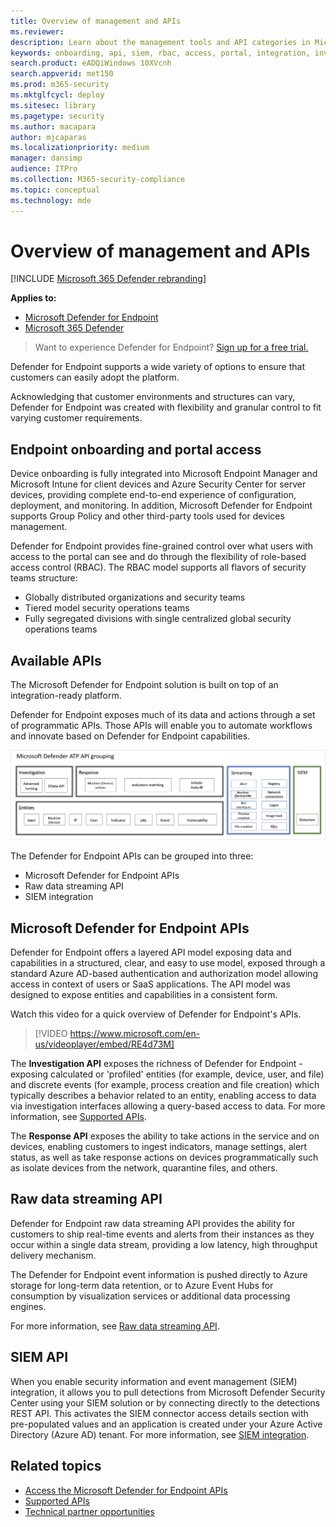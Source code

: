 ```yaml
---
title: Overview of management and APIs
ms.reviewer: 
description: Learn about the management tools and API categories in Microsoft Defender ATP
keywords: onboarding, api, siem, rbac, access, portal, integration, investigation, response, entities, entity, user context, application context, streaming
search.product: eADQiWindows 10XVcnh
search.appverid: met150
ms.prod: m365-security
ms.mktglfcycl: deploy
ms.sitesec: library
ms.pagetype: security
ms.author: macapara
author: mjcaparas
ms.localizationpriority: medium
manager: dansimp
audience: ITPro
ms.collection: M365-security-compliance
ms.topic: conceptual
ms.technology: mde
---
```


# Overview of management and APIs 

[!INCLUDE [Microsoft 365 Defender rebranding](../../includes/microsoft-defender.md)]

**Applies to:**
- [Microsoft Defender for Endpoint](https://go.microsoft.com/fwlink/?linkid=2154037)
- [Microsoft 365 Defender](https://go.microsoft.com/fwlink/?linkid=2118804)

> Want to experience Defender for Endpoint? [Sign up for a free trial.](https://www.microsoft.com/microsoft-365/windows/microsoft-defender-atp?ocid=docs-mgt-apis-abovefoldlink)


Defender for Endpoint supports a wide variety of options to ensure that customers can easily adopt the platform. 

Acknowledging that customer environments and structures can vary, Defender for Endpoint was created with flexibility and granular control to fit varying customer requirements. 

## Endpoint onboarding and portal access 

Device onboarding is fully integrated into Microsoft Endpoint Manager and Microsoft Intune for client devices and Azure Security Center for server devices, providing complete end-to-end experience of configuration, deployment, and monitoring. In addition, Microsoft Defender for Endpoint supports Group Policy and other third-party tools used for devices management.

Defender for Endpoint provides fine-grained control over what users with access to the portal can see and do through the flexibility of role-based access control (RBAC). The RBAC model supports all flavors of security teams structure:
- Globally distributed organizations and security teams
- Tiered model security operations teams
- Fully segregated divisions with single centralized global security operations teams 

## Available APIs
The Microsoft Defender for Endpoint solution is built on top of an integration-ready platform.

Defender for Endpoint exposes much of its data and actions through a set of programmatic APIs. Those APIs will enable you to automate workflows and innovate based on Defender for Endpoint capabilities.

![Image of available API and integration in Microsoft Defender for Endpoint](images/mdatp-apis.png)  

The Defender for Endpoint APIs can be grouped into three:
- Microsoft Defender for Endpoint APIs 
- Raw data streaming API
- SIEM integration

## Microsoft Defender for Endpoint APIs

Defender for Endpoint offers a layered API model exposing data and capabilities in a structured, clear, and easy to use model, exposed through a standard Azure  AD-based authentication and authorization model allowing access in context of users or SaaS applications. The API model was designed to expose entities and capabilities in a consistent form. 

Watch this video for a quick overview of Defender for Endpoint's APIs. 
>[!VIDEO https://www.microsoft.com/en-us/videoplayer/embed/RE4d73M]

The **Investigation API** exposes the richness of Defender for Endpoint - exposing calculated or 'profiled' entities (for example, device, user, and file) and discrete events (for example, process creation and file creation) which typically describes a behavior related to an entity, enabling access to data via investigation interfaces allowing a query-based access to data. For more information, see [Supported APIs](exposed-apis-list.md).

The **Response API** exposes the ability to take actions in the service and on devices, enabling customers to ingest indicators, manage settings, alert status, as well as take response actions on devices programmatically such as isolate devices from the network, quarantine files, and others. 

## Raw data streaming API 
Defender for Endpoint raw data streaming API provides the ability for customers to ship real-time events and alerts from their instances as they occur within a single data stream, providing a low latency, high throughput delivery mechanism.

The Defender for Endpoint event information is pushed directly to Azure storage for long-term data retention, or to Azure Event Hubs for consumption by visualization services or additional data processing engines. 

For more information, see [Raw data streaming API](raw-data-export.md).


## SIEM API
When you enable security information and event management (SIEM) integration, it allows you to pull detections from Microsoft Defender Security Center using your SIEM solution or by connecting directly to the detections REST API. This activates the SIEM connector access details section with pre-populated values and an application is created under your Azure Active Directory (Azure AD) tenant. For more information, see [SIEM integration](enable-siem-integration.md).

## Related topics
- [Access the Microsoft Defender for Endpoint APIs ](apis-intro.md)
- [Supported APIs](exposed-apis-list.md)
- [Technical partner opportunities](partner-integration.md)

